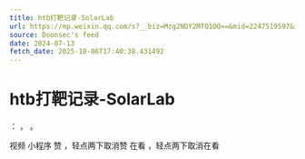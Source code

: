 ```yaml
---
title: htb打靶记录-SolarLab
url: https://mp.weixin.qq.com/s?__biz=Mzg2NDY2MTQ1OQ==&mid=2247519597&idx=1&sn=15e92fa515d15b7a2d729c837192c195
source: Doonsec's feed
date: 2024-07-13
fetch_date: 2025-10-06T17:40:38.431492
---
```


# htb打靶记录-SolarLab

：
，
。

视频
小程序
赞
，轻点两下取消赞
在看
，轻点两下取消在看